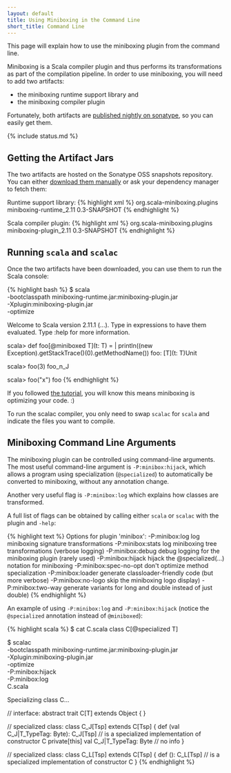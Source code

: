 ```yaml
---
layout: default
title: Using Miniboxing in the Command Line
short_title: Command Line
---
```


This page will explain how to use the miniboxing plugin from the command line.

Miniboxing is a Scala compiler plugin and thus performs its transformations as part of the compilation pipeline. In order to use miniboxing, you will need to add two artifacts:

 * the miniboxing runtime support library and
 * the miniboxing compiler plugin

Fortunately, both artifacts are <a href="https://travis-ci.org/miniboxing/miniboxing-plugin" target="_blank">published nightly on sonatype</a>, so you can easily get them.

{% include status.md %}

## Getting the Artifact Jars

The two artifacts are hosted on the Sonatype OSS snapshots repository. You can either <a href="https://oss.sonatype.org/content/repositories/snapshots/org/scala-miniboxing/plugins/" target="_blank">download them manually</a> or ask your dependency manager to fetch them:

Runtime support library:
{% highlight xml %}
<dependency>
  <groupId>org.scala-miniboxing.plugins</groupId>
  <artifactId>miniboxing-runtime_2.11</artifactId>
  <version>0.3-SNAPSHOT</version>
</dependency>
{% endhighlight %}


Scala compiler plugin:
{% highlight xml %}
<dependency>
  <groupId>org.scala-miniboxing.plugins</groupId>
  <artifactId>miniboxing-plugin_2.11</artifactId>
  <version>0.3-SNAPSHOT</version>
</dependency>
{% endhighlight %}

## Running `scala` and `scalac`

Once the two artifacts have been downloaded, you can use them to run the Scala console:

{% highlight bash %}
$ scala \
  -bootclasspath miniboxing-runtime.jar:miniboxing-plugin.jar \
  -Xplugin:miniboxing-plugin.jar \
  -optimize

Welcome to Scala version 2.11.1 (...).
Type in expressions to have them evaluated.
Type :help for more information.

scala> def foo[@miniboxed T](t: T) =
     |   println((new Exception).getStackTrace()(0).getMethodName())
foo: [T](t: T)Unit

scala> foo(3)
foo_n_J

scala> foo("x")
foo
{% endhighlight %}

If you followed [the tutorial](tutorial.html), you will know this means miniboxing is optimizing your code. :)

To run the scalac compiler, you only need to swap `scalac` for `scala` and indicate the files you want to compile.

## Miniboxing Command Line Arguments

The miniboxing plugin can be controlled using command-line arguments. The most useful command-line argument is `-P:minibox:hijack`, which allows a program using specialization (`@specialized`) to automatically be converted to miniboxing, without any annotation change.

Another very useful flag is `-P:minibox:log` which explains how classes are transformed.

A full list of flags can be obtained by calling either `scala` or `scalac` with the plugin and `-help`:

{% highlight text %}
Options for plugin 'minibox':
  -P:minibox:log          log miniboxing signature transformations
  -P:minibox:stats        log miniboxing tree transformations (verbose logging)
  -P:minibox:debug        debug logging for the miniboxing plugin (rarely used)
  -P:minibox:hijack       hijack the @specialized(...) notation for miniboxing
  -P:minibox:spec-no-opt  don't optimize method specialization
  -P:minibox:loader       generate classloader-friendly code (but more verbose)
  -P:minibox:no-logo      skip the miniboxing logo display)
  -P:minibox:two-way      generate variants for long and double instead of just double)
{% endhighlight %}

An example of using `-P:minibox:log` and `-P:minibox:hijack` (notice the `@specialized` annotation instead of `@miniboxed`):

{% highlight scala %}
$ cat C.scala
class C[@specialized T]

$ scalac \
  -bootclasspath miniboxing-runtime.jar:miniboxing-plugin.jar \
  -Xplugin:miniboxing-plugin.jar \
  -optimize \
  -P:minibox:hijack \
  -P:minibox:log \
  C.scala

Specializing class C...

  // interface:
  abstract trait C[T] extends Object {
  }

  // specialized class:
  class C_J[Tsp] extends C[Tsp] {
    def <init>(val C_J|T_TypeTag: Byte): C_J[Tsp]
      // is a specialized implementation of constructor C
    private[this] val C_J|T_TypeTag: Byte
      // no info
  }

  // specialized class:
  class C_L[Tsp] extends C[Tsp] {
    def <init>(): C_L[Tsp]
      // is a specialized implementation of constructor C
  }
{% endhighlight %}

